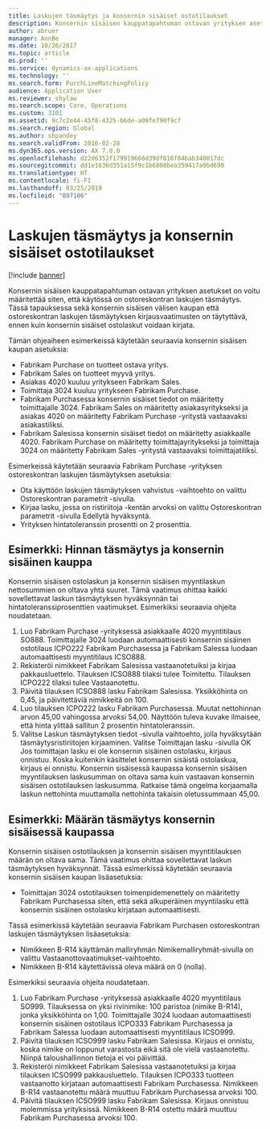 ```yaml
---
title: Laskujen täsmäytys ja konsernin sisäiset ostotilaukset
description: Konsernin sisäisen kauppatapahtuman ostavan yrityksen asetukset on voitu määritettää siten, että käytössä on ostoreskontran laskujen täsmäytys. Tässä tapauksessa sekä konsernin sisäisen välisen kaupan että ostoreskontran laskujen täsmäytyksen kirjausvaatimusten on täytyttävä, ennen kuin konsernin sisäiset ostolaskut voidaan kirjata.
author: abruer
manager: AnnBe
ms.date: 10/26/2017
ms.topic: article
ms.prod: ''
ms.service: dynamics-ax-applications
ms.technology: ''
ms.search.form: PurchLineMatchingPolicy
audience: Application User
ms.reviewer: shylaw
ms.search.scope: Core, Operations
ms.custom: 3101
ms.assetid: 9c7c2e44-45f8-4325-b6de-a09fe790f9cf
ms.search.region: Global
ms.author: shpandey
ms.search.validFrom: 2016-02-28
ms.dyn365.ops.version: AX 7.0.0
ms.openlocfilehash: d22d6352f179919666d39df816f04bab340017dc
ms.sourcegitcommit: dd1e1636d351a15f9c1b6808bea359417a9bd690
ms.translationtype: HT
ms.contentlocale: fi-FI
ms.lasthandoff: 03/25/2019
ms.locfileid: "897106"
---
```

# <a name="invoice-matching-and-intercompany-purchase-orders"></a>Laskujen täsmäytys ja konsernin sisäiset ostotilaukset

[!include [banner](../includes/banner.md)]

Konsernin sisäisen kauppatapahtuman ostavan yrityksen asetukset on voitu määritettää siten, että käytössä on ostoreskontran laskujen täsmäytys. Tässä tapauksessa sekä konsernin sisäisen välisen kaupan että ostoreskontran laskujen täsmäytyksen kirjausvaatimusten on täytyttävä, ennen kuin konsernin sisäiset ostolaskut voidaan kirjata.

Tämän ohjeaiheen esimerkeissä käytetään seuraavia konsernin sisäisen kaupan asetuksia:
-   Fabrikam Purchase on tuotteet ostava yritys.
-   Fabrikam Sales on tuotteet myyvä yritys.
-   Asiakas 4020 kuuluu yritykseen Fabrikam Sales.
-   Toimittaja 3024 kuuluu yritykseen Fabrikam Purchase.
-   Fabrikam Purchasessa konsernin sisäiset tiedot on määritetty toimittajalle 3024. Fabrikam Sales on määritetty asiakasyritykseksi ja asiakas 4020 on määritetty Fabrikam Purchase -yritystä vastaavaksi asiakastiliksi.
-   Fabrikam Salesissa konsernin sisäiset tiedot on määritetty asiakkaalle 4020. Fabrikam Purchase on määritetty toimittajayritykseksi ja toimittaja 3024 on määritetty Fabrikam Sales -yritystä vastaavaksi toimittajatiliksi.

Esimerkeissä käytetään seuraavia Fabrikam Purchase -yrityksen ostoreskontran laskujen täsmäytyksen asetuksia:
-   Ota käyttöön laskujen täsmäytyksen vahvistus -vaihtoehto on valittu Ostoreskontran parametrit -sivulla.
-   Kirjaa lasku, jossa on ristiriitoja -kentän arvoksi on valittu Ostoreskontran parametrit -sivulla Edellytä hyväksyntä.
-   Yrityksen hintatoleranssin prosentti on 2 prosenttia.

## <a name="example-price-matching-and-intercompany-trade"></a> Esimerkki: Hinnan täsmäytys ja konsernin sisäinen kauppa
Konsernin sisäisen ostolaskun ja konsernin sisäisen myyntilaskun nettosummien on oltava yhtä suuret. Tämä vaatimus ohittaa kaikki sovellettavat laskun täsmäytyksen hyväksynnän tai hintatoleranssiprosenttien vaatimukset. Esimerkiksi seuraavia ohjeita noudatetaan.
1.  Luo Fabrikam Purchase -yrityksessä asiakkaalle 4020 myyntitilaus SO888. Toimittajalle 3024 luodaan automaattisesti konsernin sisäinen ostotilaus ICPO222 Fabrikam Purchasessa ja Fabrikam Salessa luodaan automaattisesti myyntitilaus ICSO888.
2.  Rekisteröi nimikkeet Fabrikam Salesissa vastaanotetuiksi ja kirjaa pakkausluettelo. Tilauksen ICSO888 tilaksi tulee Toimitettu. Tilauksen ICPO222 tilaksi tulee Vastaanotettu.
3.  Päivitä tilauksen ICSO888 lasku Fabrikam Salesissa. Yksikköhinta on 0,45, ja päivitettäviä nimikkeitä on 100.
4.  Luo tilauksen ICPO222 lasku Fabrikam Purchasessa. Muutat nettohinnan arvon 45,00 vahingossa arvoksi 54,00. Näyttöön tuleva kuvake ilmaisee, että hinta ylittää sallitun 2 prosentin hintatoleranssin.
5.  Valitse Laskun täsmäytyksen tiedot -sivulla vaihtoehto, jolla hyväksytään täsmäytysristiriitojen kirjaaminen. Valitse Toimittajan lasku -sivulla OK Jos toimittajan lasku ei ole konsernin sisäinen ostolasku, kirjaus onnistuu. Koska kuitenkin käsittelet konsernin sisäistä ostolaskua, kirjaus ei onnistu. Konsernin sisäisessä kaupassa konsernin sisäisen myyntilauksen laskusumman on oltava sama kuin vastaavan konsernin sisäisen ostotilauksen laskusumma. Ratkaise tämä ongelma korjaamalla laskun nettohinta muuttamalla nettohinta takaisin oletussummaan 45,00.

## <a name="example-quantity-matching-with-intercompany-trade"></a> Esimerkki: Määrän täsmäytys konsernin sisäisessä kaupassa
Konsernin sisäisen ostotilauksen ja konsernin sisäisen myyntitilauksen määrän on oltava sama. Tämä vaatimus ohittaa sovellettavat laskun täsmäytyksen hyväksynnät. Tässä esimerkissä käytetään seuraavia konsernin sisäisen kaupan lisäasetuksia:
-   Toimittajan 3024 ostotilauksen toimenpidemenettely on määritetty Fabrikam Purchasessa siten, että sekä alkuperäinen myyntilasku että konsernin sisäinen ostolasku kirjataan automaattisesti.

Tässä esimerkissä käytetään seuraavia Fabrikam Purchasen ostoreskontran laskujen täsmäytyksen lisäasetuksia:
-   Nimikkeen B-R14 käyttämän malliryhmän Nimikemalliryhmät-sivulla on valittu Vastaanottovaatimukset-vaihtoehto.
-   Nimikkeen B-R14 käytettävissä oleva määrä on 0 (nolla).

Esimerkiksi seuraavia ohjeita noudatetaan.
1.  Luo Fabrikam Purchase -yrityksessä asiakkaalle 4020 myyntitilaus SO999. Tilauksessa on yksi rivinimike: 100 paristoa (nimike B-R14), jonka yksikköhinta on 1,00. Toimittajalle 3024 luodaan automaattisesti konsernin sisäinen ostotilaus ICPO333 Fabrikam Purchasessa ja Fabrikam Salessa luodaan automaattisesti myyntitilaus ICSO999.
2.  Päivitä tilauksen ICSO999 lasku Fabrikam Salesissa. Kirjaus ei onnistu, koska nimike on loppunut varastosta eikä sitä ole vielä vastaanotettu. Niinpä taloushallinnon tietoja ei voi päivittää.
3.  Rekisteröi nimikkeet Fabrikam Salesissa vastaanotetuiksi ja kirjaa tilauksen ICSO999 pakkausluettelo. Tilauksen ICPO333 tuotteen vastaanotto kirjataan automaattisesti Fabrikam Purchasessa. Nimikkeen B-R14 vastaanotettu määrä muuttuu Fabrikam Purchasessa arvoksi 100.
4.  Päivitä tilauksen ICSO999 lasku Fabrikam Salesissa. Kirjaus onnistuu molemmissa yrityksissä. Nimikkeen B-R14 ostettu määrä muuttuu Fabrikam Purchasessa arvoksi 100. 





